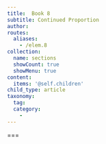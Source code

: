 ```yaml
---
title:  Book 8
subtitle: Continued Proportion
author:
routes:
  aliases:
    - /elem.8
collection:
  name: sections
  showCount: true
  showMenu: true
content:
  items: '@self.children'
child_type: article
taxonomy:
  tag:
  category:
    - 
---
```




===


